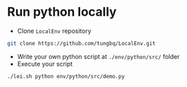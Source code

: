 # Run python locally

- Clone `LocalEnv` repository

```bash
git clone https://github.com/tungbq/LocalEnv.git
```

- Write your own python script at `./env/python/src/` folder
- Execute your script

```bash
./lei.sh python env/python/src/demo.py
```
